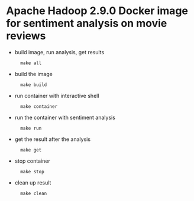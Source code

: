 # Apache Hadoop 2.9.0 Docker image for sentiment analysis on movie reviews

* build image, run analysis, get results

		make all
		
* build the image	

		make build

* run container with interactive shell

		make container

* run the container with sentiment analysis

		make run

* get the result after the analysis

		make get

* stop container

		make stop

* clean up result 

		make clean


